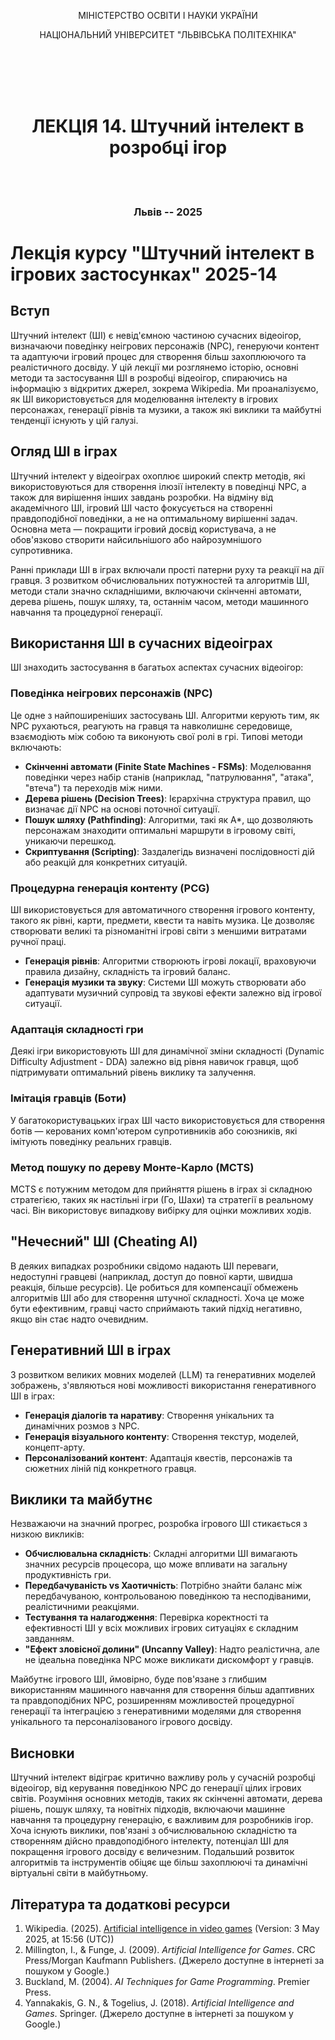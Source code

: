 <div style="text-align: center;">

МІНІСТЕРСТВО ОСВІТИ І НАУКИ УКРАЇНИ

НАЦІОНАЛЬНИЙ УНІВЕРСИТЕТ "ЛЬВІВСЬКА ПОЛІТЕХНІКА"

</div>

<br/>
<br/>
<br/>
<br/>

# <div style="text-align: center;">ЛЕКЦІЯ 14. Штучний інтелект в розробці ігор</div>

<br/>
<br/>

### <p style="text-align: center;">Львів -- 2025</p>

<div style="page-break-after: always;"></div>

# Лекція курсу "Штучний інтелект в ігрових застосунках" 2025-14

## Вступ

Штучний інтелект (ШІ) є невід'ємною частиною сучасних відеоігор, визначаючи поведінку неігрових персонажів (NPC), генеруючи контент та адаптуючи ігровий процес для створення більш захоплюючого та реалістичного досвіду. У цій лекції ми розглянемо історію, основні методи та застосування ШІ в розробці відеоігор, спираючись на інформацію з відкритих джерел, зокрема Wikipedia. Ми проаналізуємо, як ШІ використовується для моделювання інтелекту в ігрових персонажах, генерації рівнів та музики, а також які виклики та майбутні тенденції існують у цій галузі.

## Огляд ШІ в іграх

Штучний інтелект у відеоіграх охоплює широкий спектр методів, які використовуються для створення ілюзії інтелекту в поведінці NPC, а також для вирішення інших завдань розробки. На відміну від академічного ШІ, ігровий ШІ часто фокусується на створенні правдоподібної поведінки, а не на оптимальному вирішенні задач. Основна мета — покращити ігровий досвід користувача, а не обов'язково створити найсильнішого або найрозумнішого супротивника.

Ранні приклади ШІ в іграх включали прості патерни руху та реакції на дії гравця. З розвитком обчислювальних потужностей та алгоритмів ШІ, методи стали значно складнішими, включаючи скінченні автомати, дерева рішень, пошук шляху, та, останнім часом, методи машинного навчання та процедурної генерації.

## Використання ШІ в сучасних відеоіграх

ШІ знаходить застосування в багатьох аспектах сучасних відеоігор:

### Поведінка неігрових персонажів (NPC)

Це одне з найпоширеніших застосувань ШІ. Алгоритми керують тим, як NPC рухаються, реагують на гравця та навколишнє середовище, взаємодіють між собою та виконують свої ролі в грі. Типові методи включають:

*   **Скінченні автомати (Finite State Machines - FSMs)**: Моделювання поведінки через набір станів (наприклад, "патрулювання", "атака", "втеча") та переходів між ними.
*   **Дерева рішень (Decision Trees)**: Ієрархічна структура правил, що визначає дії NPC на основі поточної ситуації.
*   **Пошук шляху (Pathfinding)**: Алгоритми, такі як A*, що дозволяють персонажам знаходити оптимальні маршрути в ігровому світі, уникаючи перешкод.
*   **Скриптування (Scripting)**: Заздалегідь визначені послідовності дій або реакцій для конкретних ситуацій.

### Процедурна генерація контенту (PCG)

ШІ використовується для автоматичного створення ігрового контенту, такого як рівні, карти, предмети, квести та навіть музика. Це дозволяє створювати великі та різноманітні ігрові світи з меншими витратами ручної праці.

*   **Генерація рівнів**: Алгоритми створюють ігрові локації, враховуючи правила дизайну, складність та ігровий баланс.
*   **Генерація музики та звуку**: Системи ШІ можуть створювати або адаптувати музичний супровід та звукові ефекти залежно від ігрової ситуації.

### Адаптація складності гри

Деякі ігри використовують ШІ для динамічної зміни складності (Dynamic Difficulty Adjustment - DDA) залежно від рівня навичок гравця, щоб підтримувати оптимальний рівень виклику та залучення.

### Імітація гравців (Боти)

У багатокористувацьких іграх ШІ часто використовується для створення ботів — керованих комп'ютером супротивників або союзників, які імітують поведінку реальних гравців.

### Метод пошуку по дереву Монте-Карло (MCTS)

MCTS є потужним методом для прийняття рішень в іграх зі складною стратегією, таких як настільні ігри (Го, Шахи) та стратегії в реальному часі. Він використовує випадкову вибірку для оцінки можливих ходів.

## "Нечесний" ШІ (Cheating AI)

В деяких випадках розробники свідомо надають ШІ переваги, недоступні гравцеві (наприклад, доступ до повної карти, швидша реакція, більше ресурсів). Це робиться для компенсації обмежень алгоритмів ШІ або для створення штучної складності. Хоча це може бути ефективним, гравці часто сприймають такий підхід негативно, якщо він стає надто очевидним.

## Генеративний ШІ в іграх

З розвитком великих мовних моделей (LLM) та генеративних моделей зображень, з'являються нові можливості використання генеративного ШІ в іграх:

*   **Генерація діалогів та наративу**: Створення унікальних та динамічних розмов з NPC.
*   **Генерація візуального контенту**: Створення текстур, моделей, концепт-арту.
*   **Персоналізований контент**: Адаптація квестів, персонажів та сюжетних ліній під конкретного гравця.

## Виклики та майбутнє

Незважаючи на значний прогрес, розробка ігрового ШІ стикається з низкою викликів:

*   **Обчислювальна складність**: Складні алгоритми ШІ вимагають значних ресурсів процесора, що може впливати на загальну продуктивність гри.
*   **Передбачуваність vs Хаотичність**: Потрібно знайти баланс між передбачуваною, контрольованою поведінкою та несподіваними, реалістичними реакціями.
*   **Тестування та налагодження**: Перевірка коректності та ефективності ШІ у всіх можливих ігрових ситуаціях є складним завданням.
*   **"Ефект зловісної долини" (Uncanny Valley)**: Надто реалістична, але не ідеальна поведінка NPC може викликати дискомфорт у гравців.

Майбутнє ігрового ШІ, ймовірно, буде пов'язане з глибшим використанням машинного навчання для створення більш адаптивних та правдоподібних NPC, розширенням можливостей процедурної генерації та інтеграцією з генеративними моделями для створення унікального та персоналізованого ігрового досвіду.

## Висновки

Штучний інтелект відіграє критично важливу роль у сучасній розробці відеоігор, від керування поведінкою NPC до генерації цілих ігрових світів. Розуміння основних методів, таких як скінченні автомати, дерева рішень, пошук шляху, та новітніх підходів, включаючи машинне навчання та процедурну генерацію, є важливим для розробників ігор. Хоча існують виклики, пов'язані з обчислювальною складністю та створенням дійсно правдоподібного інтелекту, потенціал ШІ для покращення ігрового досвіду є величезним. Подальший розвиток алгоритмів та інструментів обіцяє ще більш захоплюючі та динамічні віртуальні світи в майбутньому.

## Література та додаткові ресурси

1.  Wikipedia. (2025). [Artificial intelligence in video games](https://en.wikipedia.org/wiki/Artificial_intelligence_in_video_games) (Version: 3 May 2025, at 15:56 (UTC))
2.  Millington, I., & Funge, J. (2009). *Artificial Intelligence for Games*. CRC Press/Morgan Kaufmann Publishers. (Джерело доступне в інтернеті за пошуком у Google.)
3.  Buckland, M. (2004). *AI Techniques for Game Programming*. Premier Press.
4.  Yannakakis, G. N., & Togelius, J. (2018). *Artificial Intelligence and Games*. Springer. (Джерело доступне в інтернеті за пошуком у Google.)

